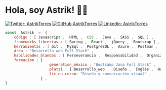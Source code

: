 <h1>Hola, soy Astrik! 👨‍💻</h1>

[![Twitter: AstrikTorres](https://img.shields.io/twitter/follow/AstrikTorres?style=social)](https://twitter.com/AstrikTorres)
[![GitHub AstrikTorres](https://img.shields.io/github/followers/AstrikTorres?label=follow&style=social)](https://github.com/AstrikTorres)
[![Linkedin: AstrikTorres](https://img.shields.io/badge/-AstrikTorres-blue?style=flat-square&logo=Linkedin&logoColor=white&link=https://www.linkedin.com/in/astrik-torres/)](https://www.linkedin.com/in/astrik-torres/)

```javascript
const  Astrik  =  { 
    código : [ Javascript ,  HTML ,  CSS ,  Java ,  SASS ,  SQL ] ,
    frameworks_librerias : [ Spring ,  React ,  jQuery ,  Bootsrap ] ,  
    herramientas : [ Git ,  MySql ,  PostgreSQL ,  Azure ,  Postman ,  IntelliJ,  VSCode ] , 
    área : "Desarrollo web Full Stack" ,
    habilidades_blandas : [ Perseverancia ,  Responsabilidad ,  Organización_efectiva_del_tiempo ],
    formación : { 
                    generation_méxico : "Bootcamp Java Full Stack" , 
                    platzi : [ Desarrollo_web ,  Diseño ,  Inglés ,  Habilidades_blandas] ,
                    lic_en_curso: "Diseño y comunicación visual" , 
                } , 
}
```
